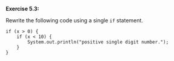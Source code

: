 **Exercise 5.3:**

Rewrite the following code using a single `if` statement.

```code
if (x > 0) {
    if (x < 10) {
        System.out.println("positive single digit number.");
    }
}
```